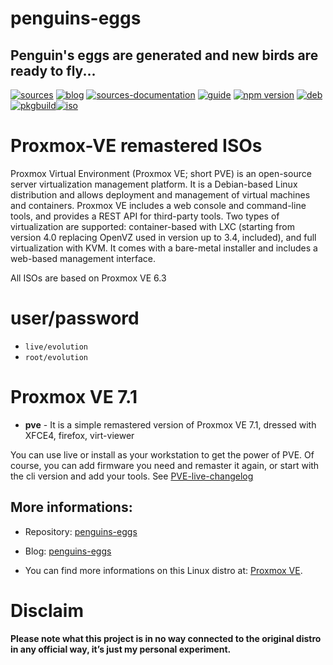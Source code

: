 penguins-eggs
=============

## Penguin&#39;s eggs are generated and new birds are ready to fly...
[![sources](https://img.shields.io/badge/github-sources-blue)](https://github.com/pieroproietti/penguins-eggs)
[![blog](https://img.shields.io/badge/blog-penguin's%20eggs-blue)](https://penguins-eggs.net)
[![sources-documentation](https://img.shields.io/badge/sources-documentation-blue)](https://penguins-eggs.net/sources-documentation/index.html)
[![guide](https://img.shields.io/badge/guide-penguin's%20eggs-blue)](https://penguins-eggs.net/book/)
[![npm version](https://img.shields.io/npm/v/penguins-eggs.svg)](https://npmjs.org/package/penguins-eggs)
[![deb](https://img.shields.io/badge/deb-packages-orange)](https://sourceforge.net/projects/penguins-eggs/files/DEBS)
[![pkgbuild](https://img.shields.io/badge/pkgbuild-packages-orange)](https://sourceforge.net/projects/penguins-eggs/files/PKGBUILD)[![iso](https://img.shields.io/badge/iso-images-cyan)](https://sourceforge.net/projects/penguins-eggs/files/ISOS)

# Proxmox-VE remastered ISOs
Proxmox Virtual Environment (Proxmox VE; short PVE) is an open-source server virtualization management platform. It is a Debian-based Linux distribution and allows deployment and management of virtual machines and containers. Proxmox VE includes a web console and command-line tools, and provides a REST API for third-party tools. Two types of virtualization are supported: container-based with LXC (starting from version 4.0 replacing OpenVZ used in version up to 3.4, included), and full virtualization with KVM. It comes with a bare-metal installer and includes a web-based management interface.

All ISOs are based on Proxmox VE 6.3

# user/password
* ```live/evolution```
* ```root/evolution```

# Proxmox VE 7.1 

* **pve** - It is a simple remastered version of Proxmox VE 7.1, dressed with XFCE4, firefox, virt-viewer

You can use live or install as your workstation to get the power of PVE. Of course, you can add firmware you need and remaster it again, or start with the cli version and add your tools. See [PVE-live-changelog](https://github.com/pieroproietti/penguins-eggs/blob/master/documents/proxmox-ve-live-changelog.md)


## More informations:

* Repository: [penguins-eggs](https://github.com/pieroproietti/penguins-eggs)
* Blog: [penguins-eggs](https://penguins-eggs.net)

* You can find more informations on this Linux distro at: [Proxmox VE](https://www.proxmox.com/en/proxmox-ve).

# Disclaim
__Please note what this project is in no way connected to the original distro in any official way, it’s just my personal experiment.__

